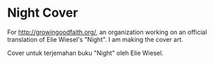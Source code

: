 # Night Cover

For http://growingoodfaith.org/, an organization working on an official translation of Elie Wiesel's "Night". I am making the cover art. 


Cover untuk terjemahan buku "Night" oleh Elie Wiesel.
